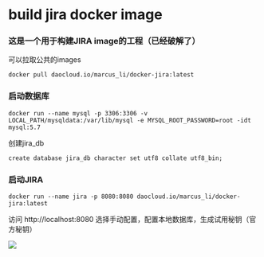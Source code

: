# build jira docker image


### 这是一个用于构建JIRA image的工程（已经破解了）

可以拉取公共的images

```
docker pull daocloud.io/marcus_li/docker-jira:latest
```

### 启动数据库
```
docker run --name mysql -p 3306:3306 -v LOCAL_PATH/mysqldata:/var/lib/mysql -e MYSQL_ROOT_PASSWORD=root -idt mysql:5.7 
```
创建jira_db

```
create database jira_db character set utf8 collate utf8_bin;
```

### 启动JIRA 

```
docker run --name jira -p 8080:8080 daocloud.io/marcus_li/docker-jira:latest
```

访问 http://localhost:8080 选择手动配置，配置本地数据库，生成试用秘钥（官方秘钥）


![](https://kekekeke.sh1a.qingstor.com/%E5%BE%AE%E4%BF%A1%E6%88%AA%E5%9B%BE_20180528150248.png)
